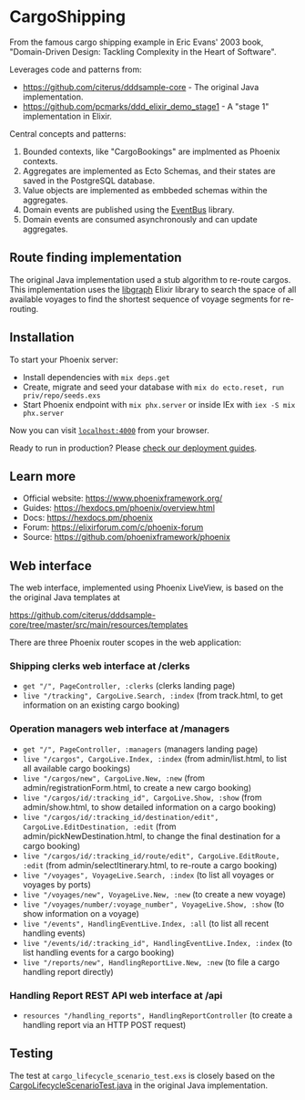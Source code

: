 # CargoShipping

From the famous cargo shipping example in Eric Evans' 2003 book,
"Domain-Driven Design: Tackling Complexity in the Heart of Software".

Leverages code and patterns from:

* https://github.com/citerus/dddsample-core - The original Java implementation.
* https://github.com/pcmarks/ddd_elixir_demo_stage1 - A "stage 1" implementation in Elixir.

Central concepts and patterns:

1. Bounded contexts, like "CargoBookings" are implmented as Phoenix contexts.
2. Aggregates are implemented as Ecto Schemas, and their states are saved in the PostgreSQL database.
3. Value objects are implemented as embbeded schemas within the aggregates.
4. Domain events are published using the [EventBus](https://github.com/otobus/event_bus) library.
5. Domain events are consumed asynchronously and can update aggregates.


## Route finding implementation

The original Java implementation used a stub algorithm to re-route cargos. This implementation
uses the [libgraph](https://github.com/bitwalker/libgraph) Elixir library to search
the space of all available voyages to find the shortest sequence of voyage segments
for re-routing.


## Installation

To start your Phoenix server:

  * Install dependencies with `mix deps.get`
  * Create, migrate and seed your database with `mix do ecto.reset, run priv/repo/seeds.exs`
  * Start Phoenix endpoint with `mix phx.server` or inside IEx with `iex -S mix phx.server`

Now you can visit [`localhost:4000`](http://localhost:4000) from your browser.

Ready to run in production? Please [check our deployment guides](https://hexdocs.pm/phoenix/deployment.html).

## Learn more

  * Official website: https://www.phoenixframework.org/
  * Guides: https://hexdocs.pm/phoenix/overview.html
  * Docs: https://hexdocs.pm/phoenix
  * Forum: https://elixirforum.com/c/phoenix-forum
  * Source: https://github.com/phoenixframework/phoenix


## Web interface

The web interface, implemented using Phoenix LiveView, is based on the
the original Java templates at

https://github.com/citerus/dddsample-core/tree/master/src/main/resources/templates

There are three Phoenix router scopes in the web application:

### Shipping clerks web interface at /clerks

* `get "/", PageController, :clerks` (clerks landing page)
* `live "/tracking", CargoLive.Search, :index` (from track.html, to get information on
  an existing cargo booking)

### Operation managers web interface at /managers

* `get "/", PageController, :managers` (managers landing page)
* `live "/cargos", CargoLive.Index, :index` (from admin/list.html, to list all available
  cargo bookings)
* `live "/cargos/new", CargoLive.New, :new` (from admin/registrationForm.html, to create
  a new cargo booking)
* `live "/cargos/id/:tracking_id", CargoLive.Show, :show` (from admin/show.html, to show detailed
  information on a cargo booking)
* `live "/cargos/id/:tracking_id/destination/edit", CargoLive.EditDestination, :edit` (from
  admin/pickNewDestination.html, to change the final destination for a cargo booking)
* `live "/cargos/id/:tracking_id/route/edit", CargoLive.EditRoute, :edit` (from
  admin/selectItinerary.html, to re-route a cargo booking)
* `live "/voyages", VoyageLive.Search, :index` (to list all voyages or voyages by ports)
* `live "/voyages/new", VoyageLive.New, :new` (to create a new voyage)
* `live "/voyages/number/:voyage_number", VoyageLive.Show, :show` (to show information on
  a voyage)
* `live "/events", HandlingEventLive.Index, :all` (to list all recent handling events)
* `live "/events/id/:tracking_id", HandlingEventLive.Index, :index` (to
  list handling events for a cargo booking)
* `live "/reports/new", HandlingReportLive.New, :new` (to file a cargo handling
  report directly)

### Handling Report REST API web interface at /api

* `resources "/handling_reports", HandlingReportController` (to create a handling report
  via an HTTP POST request)


## Testing

The test at `cargo_lifecycle_scenario_test.exs` is closely based on the
[CargoLifecycleScenarioTest.java](https://github.com/citerus/dddsample-core/blob/master/src/test/java/se/citerus/dddsample/scenario/CargoLifecycleScenarioTest.java)
in the original Java implementation.